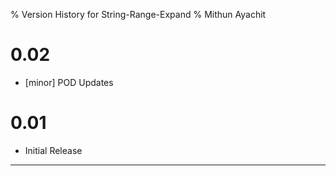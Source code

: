 % Version History for String-Range-Expand
% Mithun Ayachit

# 0.02

- [minor] POD Updates

# 0.01

- Initial Release

---------------------
